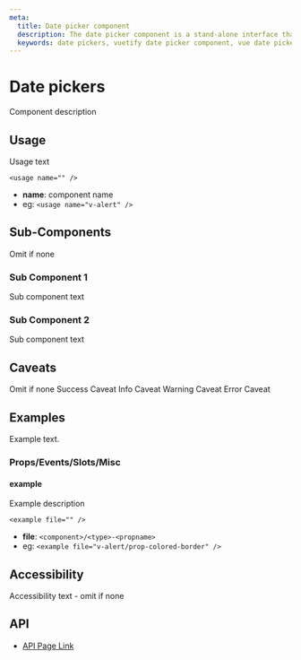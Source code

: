 ```yaml
---
meta:
  title: Date picker component
  description: The date picker component is a stand-alone interface that allows the selection of a date, month and year.
  keywords: date pickers, vuetify date picker component, vue date picker component
---
```


# Date pickers
Component description

<entry-ad />

## Usage
Usage text

`<usage name="" />`
- **name**: component name
- eg: `<usage name="v-alert" />`


## Sub-Components
Omit if none

### Sub Component 1
Sub component text

### Sub Component 2
Sub component text

## Caveats
Omit if none
<alert type="success">Success Caveat</alert>
<alert type="info">Info Caveat</alert>
<alert type="warning">Warning Caveat</alert>
<alert type="error">Error Caveat</alert>

## Examples
Example text.

### Props/Events/Slots/Misc

#### example
Example description

`<example file="" />`
- **file**: `<component>/<type>-<propname>`
- eg: `<example file="v-alert/prop-colored-border" />`

## Accessibility
Accessibility text - omit if none

## API
- [API Page Link]()

<doc-footer />
